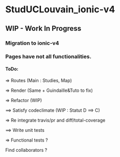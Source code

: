 # StudUCLouvain_ionic-v4
## WIP - Work In Progress
### Migration to ionic-v4


### Pages have not all functionalities.



#### ToDo:

=> Routes (Main : Studies, Map)

=> Render (Same + Guindaille&Tuto to fix)

=> Refactor (WIP)

==> Satisfy codeclimate (WIP : Statut D ==> C)

=> Re integrate travis/pr and diff/total-coverage

==> Write unit tests

=> Functional tests ?


Find collaborators ?
